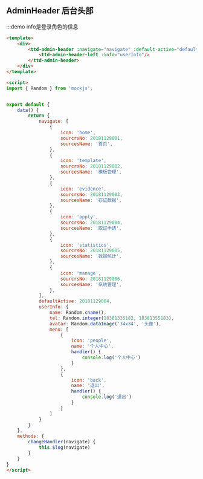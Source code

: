 <style>

</style>

<script>
import { Random } from 'mockjs';


export default {
    data() {
        return {
            navigate: [
                {
                    icon: 'home',
                    sourcrsNo: 20181129001,
                    sourcesName: '首页',
                },
                {
                    icon: 'template',
                    sourcrsNo: 20181129002,
                    sourcesName: '模板管理',
                },
                {
                    icon: 'evidence',
                    sourcrsNo: 20181129003,
                    sourcesName: '存证数据',
                },
                {
                    icon: 'apply',
                    sourcrsNo: 20181129004,
                    sourcesName: '取证申请',
                },
                {
                    icon: 'statistics',
                    sourcrsNo: 20181129005,
                    sourcesName: '数据统计',
                },
                {
                    icon: 'manage',
                    sourcrsNo: 20181129006,
                    sourcesName: '系统管理',
                },
            ], 
            defaultActive: 20181129004,
            userInfo: {
                name: Random.cname(),
                tel: Random.integer(18381335182, 18381355183),
                avatar: Random.dataImage('34x34', '头像'),
                menu: [
                    {
                        icon: 'people',
                        name: '个人中心',
                        handler() {
                            console.log('个人中心')
                        }
                    },
                    {
                        icon: 'back',
                        name: '退出',
                        handler() {
                            console.log('退出')
                        }
                    }
                ]
            }
        }
    },
    methods: {
        changeHandler(navigate) {
            this.$log(navigate)
        }
    }
}
</script>

## AdminHeader 后台头部

:::demo info是登录角色的信息
```html
<template>
    <div>
        <ttd-admin-header :navigate="navigate" :default-active="defaultActive" :change-handler="changeHandler">
            <ttd-admin-header-left :info="userInfo"/>
        </ttd-admin-header>
    </div>
</template>

<script>
import { Random } from 'mockjs';


export default {
    data() {
        return {
            navigate: [
                {
                    icon: 'home',
                    sourcrsNo: 20181129001,
                    sourcesName: '首页',
                },
                {
                    icon: 'template',
                    sourcrsNo: 20181129002,
                    sourcesName: '模板管理',
                },
                {
                    icon: 'evidence',
                    sourcrsNo: 20181129003,
                    sourcesName: '存证数据',
                },
                {
                    icon: 'apply',
                    sourcrsNo: 20181129004,
                    sourcesName: '取证申请',
                },
                {
                    icon: 'statistics',
                    sourcrsNo: 20181129005,
                    sourcesName: '数据统计',
                },
                {
                    icon: 'manage',
                    sourcrsNo: 20181129006,
                    sourcesName: '系统管理',
                },
            ], 
            defaultActive: 20181129004,
            userInfo: {
                name: Random.cname(),
                tel: Random.integer(18381335182, 18381355183),
                avatar: Random.dataImage('34x34', '头像'),
                menu: [
                    {
                        icon: 'people',
                        name: '个人中心',
                        handler() {
                            console.log('个人中心')
                        }
                    },
                    {
                        icon: 'back',
                        name: '退出',
                        handler() {
                            console.log('退出')
                        }
                    }
                ]
            }
        }
    },
    methods: {
        changeHandler(navigate) {
            this.$log(navigate)
        }
    }
}
</script>
```